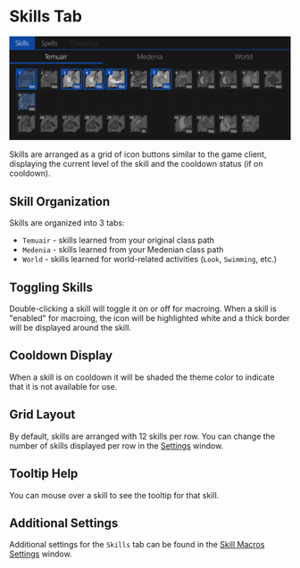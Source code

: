 # Skills Tab

![image](../screenshots/skills-tab.png)

Skills are arranged as a grid of icon buttons similar to the game client, displaying the current level of the skill and the cooldown status (if on cooldown).

## Skill Organization

Skills are organized into 3 tabs:

- `Temuair` - skills learned from your original class path
- `Medenia` - skills learned from your Medenian class path
- `World` - skills learned for world-related activities (`Look`, `Swimming`, etc.)

## Toggling Skills

Double-clicking a skill will toggle it on or off for macroing.
When a skill is "enabled" for macroing, the icon will be highlighted white and a thick border will be displayed around the skill.

## Cooldown Display

When a skill is on cooldown it will be shaded the theme color to indicate that it is not available for use.

## Grid Layout

By default, skills are arranged with 12 skills per row.
You can change the number of skills displayed per row in the [Settings](../settings.md) window.

## Tooltip Help

You can mouse over a skill to see the tooltip for that skill.

## Additional Settings

Additional settings for the `Skills` tab can be found in the [Skill Macros Settings](../settings/skill-macros.md) window.
